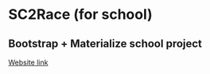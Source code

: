 # SC2Race (for school)

## Bootstrap + Materialize school project

[Website link](https://nani-sore-0.github.io/sc2race/)
